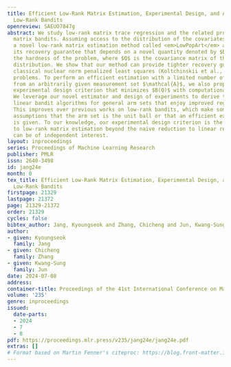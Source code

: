 ```yaml
---
title: Efficient Low-Rank Matrix Estimation, Experimental Design, and Arm-Set-Dependent
  Low-Rank Bandits
openreview: SAEUO7847g
abstract: We study low-rank matrix trace regression and the related problem of low-rank
  matrix bandits. Assuming access to the distribution of the covariates, we propose
  a novel low-rank matrix estimation method called <em>LowPopArt</em> and provide
  its recovery guarantee that depends on a novel quantity denoted by $B(Q)$ that characterizes
  the hardness of the problem, where $Q$ is the covariance matrix of the measurement
  distribution. We show that our method can provide tighter recovery guarantees than
  classical nuclear norm penalized least squares (Koltchinskii et al., 2011) in several
  problems. To perform an efficient estimation with a limited number of measurements
  from an arbitrarily given measurement set $\mathcal{A}$, we also propose a novel
  experimental design criterion that minimizes $B(Q)$ with computational efficiency.
  We leverage our novel estimator and design of experiments to derive two low-rank
  linear bandit algorithms for general arm sets that enjoy improved regret upper bounds.
  This improves over previous works on low-rank bandits, which make somewhat restrictive
  assumptions that the arm set is the unit ball or that an efficient exploration distribution
  is given. To our knowledge, our experimental design criterion is the first one tailored
  to low-rank matrix estimation beyond the naive reduction to linear regression, which
  can be of independent interest.
layout: inproceedings
series: Proceedings of Machine Learning Research
publisher: PMLR
issn: 2640-3498
id: jang24e
month: 0
tex_title: Efficient Low-Rank Matrix Estimation, Experimental Design, and Arm-Set-Dependent
  Low-Rank Bandits
firstpage: 21329
lastpage: 21372
page: 21329-21372
order: 21329
cycles: false
bibtex_author: Jang, Kyoungseok and Zhang, Chicheng and Jun, Kwang-Sung
author:
- given: Kyoungseok
  family: Jang
- given: Chicheng
  family: Zhang
- given: Kwang-Sung
  family: Jun
date: 2024-07-08
address:
container-title: Proceedings of the 41st International Conference on Machine Learning
volume: '235'
genre: inproceedings
issued:
  date-parts:
  - 2024
  - 7
  - 8
pdf: https://proceedings.mlr.press/v235/jang24e/jang24e.pdf
extras: []
# Format based on Martin Fenner's citeproc: https://blog.front-matter.io/posts/citeproc-yaml-for-bibliographies/
---
```

